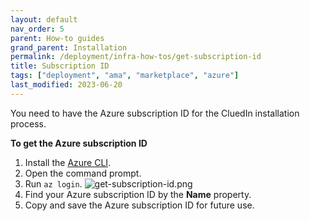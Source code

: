 ```yaml
---
layout: default
nav_order: 5
parent: How-to guides
grand_parent: Installation
permalink: /deployment/infra-how-tos/get-subscription-id
title: Subscription ID
tags: ["deployment", "ama", "marketplace", "azure"]
last_modified: 2023-06-20
---
```


You need to have the Azure subscription ID for the CluedIn installation process.

**To get the Azure subscription ID**

1. Install the [Azure CLI](https://learn.microsoft.com/en-us/cli/azure/install-azure-cli).
1. Open the command prompt.
1. Run `az login`.
![get-subscription-id.png](../../assets/images/ama/howtos/get-subscription-id.png)
1. Find your Azure subscription ID by the **Name** property.
1. Copy and save the Azure subscription ID for future use.
